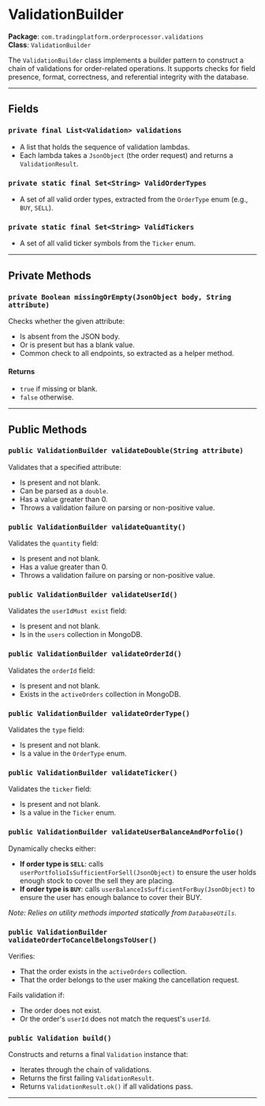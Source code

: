 # ValidationBuilder

**Package**: `com.tradingplatform.orderprocessor.validations`  
**Class**: `ValidationBuilder`

The `ValidationBuilder` class implements a builder pattern to construct a chain of validations for order-related operations. It supports checks for field presence, format, correctness, and referential integrity with the database.

---

## Fields

### `private final List<Validation> validations`

- A list that holds the sequence of validation lambdas.
- Each lambda takes a `JsonObject` (the order request) and returns a `ValidationResult`.

### `private static final Set<String> ValidOrderTypes`

- A set of all valid order types, extracted from the `OrderType` enum (e.g., `BUY`, `SELL`).

### `private static final Set<String> ValidTickers`

- A set of all valid ticker symbols from the `Ticker` enum.

---

## Private Methods

### `private Boolean missingOrEmpty(JsonObject body, String attribute)`

Checks whether the given attribute:

- Is absent from the JSON body.
- Or is present but has a blank value.
- Common check to all endpoints, so extracted as a helper method.

#### Returns

- `true` if missing or blank.
- `false` otherwise.

---

## Public Methods

### `public ValidationBuilder validateDouble(String attribute)`

Validates that a specified attribute:

- Is present and not blank.
- Can be parsed as a `double`.
- Has a value greater than 0.
- Throws a validation failure on parsing or non-positive value.

### `public ValidationBuilder validateQuantity()`

Validates the `quantity` field:

- Is present and not blank.
- Has a value greater than 0.
- Throws a validation failure on parsing or non-positive value.

### `public ValidationBuilder validateUserId()`

Validates the `userIdMust exist` field:

- Is present and not blank.
- Is in the `users` collection in MongoDB.

### `public ValidationBuilder validateOrderId()`

Validates the `orderId` field:

- Is present and not blank.
- Exists in the `activeOrders` collection in MongoDB.

### `public ValidationBuilder validateOrderType()`

Validates the `type` field:

- Is present and not blank.
- Is a value in the `OrderType` enum.

### `public ValidationBuilder validateTicker()`

Validates the `ticker` field:

- Is present and not blank.
- Is a value in the `Ticker` enum.

### `public ValidationBuilder validateUserBalanceAndPorfolio()`

Dynamically checks either:

- **If order type is `SELL`**: calls `userPortfolioIsSufficientForSell(JsonObject)` to ensure the user holds enough stock to cover the sell they are placing.
- **If order type is `BUY`**: calls `userBalanceIsSufficientForBuy(JsonObject)` to ensure the user has enough balance to cover their BUY.

_Note: Relies on utility methods imported statically from `DatabaseUtils`._

### `public ValidationBuilder validateOrderToCancelBelongsToUser()`

Verifies:

- That the order exists in the `activeOrders` collection.
- That the order belongs to the user making the cancellation request.

Fails validation if:

- The order does not exist.
- Or the order's `userId` does not match the request's `userId`.

### `public Validation build()`

Constructs and returns a final `Validation` instance that:

- Iterates through the chain of validations.
- Returns the first failing `ValidationResult`.
- Returns `ValidationResult.ok()` if all validations pass.

---
